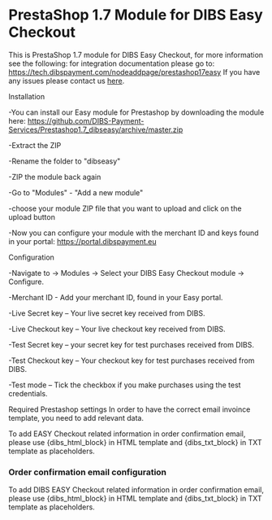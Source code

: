 # PrestaShop 1.7 Module for DIBS Easy Checkout #

This is PrestaShop 1.7 module for DIBS Easy Checkout, for more information see the following:
for integration documentation please go to: https://tech.dibspayment.com/nodeaddpage/prestashop17easy
If you have any issues please contact us [here](http://www.dibspayment.com/customer_support).

Installation

-You can install our Easy module for Prestashop by downloading the module here: https://github.com/DIBS-Payment-Services/Prestashop1.7_dibseasy/archive/master.zip

-Extract the ZIP

-Rename the folder to "dibseasy"

-ZIP the module back again

-Go to "Modules" - "Add a new module"

-choose your module ZIP file that you want to upload and click on the upload button

-Now you can configure your module with the merchant ID and keys found in your portal: https://portal.dibspayment.eu
 

Configuration

-Navigate to → Modules → Select your DIBS Easy Checkout module → Configure.

-Merchant ID - Add your merchant ID, found in your Easy portal.

-Live Secret key – Your live secret key received from DIBS.

-Live Checkout key – Your live checkout key received from DIBS.

-Test Secret key – your secret key for test purchases received from DIBS.

-Test Checkout key – Your checkout key for test purchases received from DIBS.

-Test mode – Tick the checkbox if you make purchases using the test credentials.
 
Required Prestashop settings
In order to have the correct email invoince template, you need to add relevant data.

To add EASY Checkout related information in order confirmation email, please use {dibs_html_block} in HTML template and {dibs_txt_block} in TXT template as placeholders.

### Order confirmation email configuration ###

To add DIBS EASY Checkout related information in order confirmation email, please use {dibs_html_block} in HTML template and {dibs_txt_block} in TXT template as placeholders.
